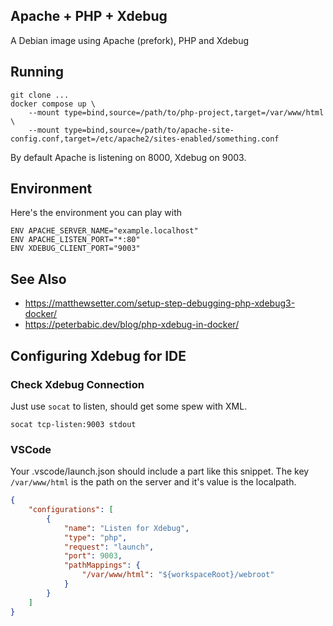 ## Apache + PHP + Xdebug

A Debian image using Apache (prefork), PHP and Xdebug

## Running

```shell
git clone ...
docker compose up \
	--mount type=bind,source=/path/to/php-project,target=/var/www/html \
	--mount type=bind,source=/path/to/apache-site-config.conf,target=/etc/apache2/sites-enabled/something.conf
```

By default Apache is listening on 8000, Xdebug on 9003.

## Environment

Here's the environment you can play with

```
ENV APACHE_SERVER_NAME="example.localhost"
ENV APACHE_LISTEN_PORT="*:80"
ENV XDEBUG_CLIENT_PORT="9003"
```

## See Also

- https://matthewsetter.com/setup-step-debugging-php-xdebug3-docker/
- https://peterbabic.dev/blog/php-xdebug-in-docker/

## Configuring Xdebug for IDE


### Check Xdebug Connection

Just use `socat` to listen, should get some spew with XML.

```
socat tcp-listen:9003 stdout
```


### VSCode

Your .vscode/launch.json should include a part like this snippet.
The key `/var/www/html` is the path on the server and it's value is the localpath.

```json
{
	"configurations": [
		{
			"name": "Listen for Xdebug",
			"type": "php",
			"request": "launch",
			"port": 9003,
			"pathMappings": {
				"/var/www/html": "${workspaceRoot}/webroot"
			}
		}
	]
}
```
